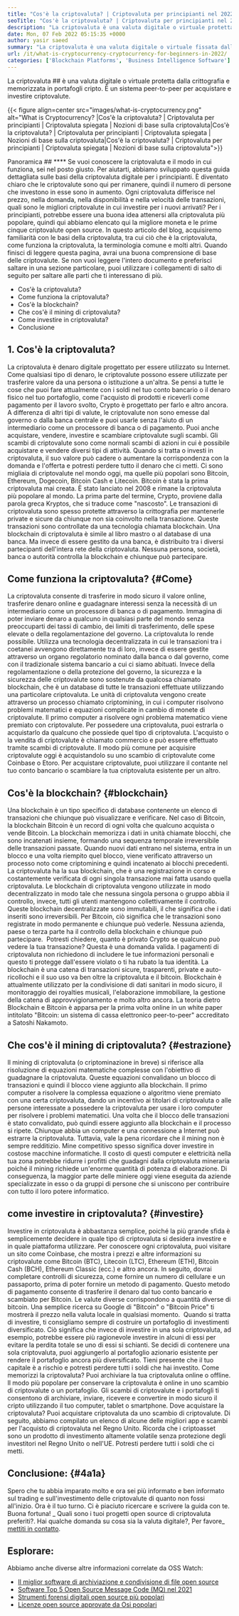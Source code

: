 ```yaml
---
title: "Cos'è la criptovaluta? | Criptovaluta per principianti nel 2022" 
seoTitle: "Cos'è la criptovaluta? | Criptovaluta per principianti nel 2022" 
description: "La criptovaluta è una valuta digitale o virtuale protetta dalla crittografia. Questo articolo parla di ciò che è la criptovaluta? e criptovaluta per principianti." 
date: Mon, 07 Feb 2022 05:15:35 +0000
author: yasir saeed
summary: "La criptovaluta è una valuta digitale o virtuale fissata dalla crittografia e memorizzata nei portafogli cripto. È un sistema peer-to-peer per acquistare & amp; investire criptovalute." 
url: /it/what-is-cryptocurrency-cryptocurrency-for-beginners-in-2022/
categories: ['Blockchain Platforms', 'Business Intelligence Software']
---
```


La criptovaluta ## è una valuta digitale o virtuale protetta dalla crittografia e memorizzata in portafogli cripto. È un sistema peer-to-peer per acquistare e investire criptovalute.

{{< figure align=center src="images/what-is-cryptocurrency.png" alt="What is Cryptocurrency? |Cos'è la criptovaluta? | Criptovaluta per principianti | Criptovaluta spiegata | Nozioni di base sulla criptovaluta|Cos'è la criptovaluta? | Criptovaluta per principianti | Criptovaluta spiegata | Nozioni di base sulla criptovaluta|Cos'è la criptovaluta? | Criptovaluta per principianti | Criptovaluta spiegata | Nozioni di base sulla criptovaluta">}}


Panoramica ## ****
Se vuoi conoscere la criptovaluta e il modo in cui funziona, sei nel posto giusto. Per aiutarti, abbiamo sviluppato questa guida dettagliata sulle basi della criptovaluta digitale per i principianti. È diventato chiaro che le criptovalute sono qui per rimanere, quindi il numero di persone che investono in esse sono in aumento.
Ogni criptovaluta differisce nel prezzo, nella domanda, nella disponibilità e nella velocità delle transazioni, quali sono le migliori criptovalute in cui investire per i nuovi arrivati? Per i principianti, potrebbe essere una buona idea attenersi alla criptovaluta più popolare, quindi qui abbiamo elencato qui la migliore moneta e le prime cinque criptovalute open source.
In questo articolo del blog, acquisiremo familiarità con le basi della criptovaluta, tra cui ciò che è la criptovaluta, come funziona la criptovaluta, la terminologia comune e molti altri. Quando finisci di leggere questa pagina, avrai una buona comprensione di base delle criptovalute. Se non vuoi leggere l'intero documento e preferisci saltare in una sezione particolare, puoi utilizzare i collegamenti di salto di seguito per saltare alle parti che ti interessano di più.
  * Cos'è la criptovaluta?
  * Come funziona la criptovaluta?
  * Cos'è la blockchain?
  * Che cos'è il mining di criptovaluta?
  * Come investire in criptovaluta?
  * Conclusione

## 1. Cos'è la criptovaluta?
La criptovaluta è denaro digitale progettato per essere utilizzato su Internet. Come qualsiasi tipo di denaro, le criptovalute possono essere utilizzate per trasferire valore da una persona o istituzione a un'altra. Se pensi a tutte le cose che puoi fare attualmente con i soldi nel tuo conto bancario o il denaro fisico nel tuo portafoglio, come l'acquisto di prodotti e riceverli come pagamento per il lavoro svolto, Crypto è progettato per farlo e altro ancora.
A differenza di altri tipi di valute, le criptovalute non sono emesse dal governo o dalla banca centrale e puoi usarle senza l'aiuto di un intermediario come un processore di banca o di pagamento.
Puoi anche acquistare, vendere, investire e scambiare criptovalute sugli scambi. Gli scambi di criptovalute sono come normali scambi di azioni in cui è possibile acquistare e vendere diversi tipi di attività. Quando si tratta o investi in criptovaluta, il suo valore può cadere o aumentare la corrispondenza con la domanda e l'offerta e potresti perdere tutto il denaro che ci metti.
Ci sono migliaia di criptovalute nel mondo oggi, ma quelle più popolari sono Bitcoin, Ethereum, Dogecoin, Bitcoin Cash e Litecoin. Bitcoin è stata la prima criptovaluta mai creata. È stato lanciato nel 2008 e rimane la criptovaluta più popolare al mondo.
La prima parte del termine, Crypto, proviene dalla parola greca Kryptos, che si traduce come "nascosto". Le transazioni di criptovaluta sono spesso protette attraverso la crittografia per mantenerle private e sicure da chiunque non sia coinvolto nella transazione. Queste transazioni sono controllate da una tecnologia chiamata blockchain.
Una blockchain di criptovaluta è simile al libro mastro o al database di una banca. Ma invece di essere gestito da una banca, è distribuito tra i diversi partecipanti dell'intera rete della criptovaluta. Nessuna persona, società, banca o autorità controlla la blockchain e chiunque può partecipare.

## Come funziona la criptovaluta?   {#Come}
La criptovaluta consente di trasferire in modo sicuro il valore online, trasferire denaro online e guadagnare interessi senza la necessità di un intermediario come un processore di banca o di pagamento. Immagina di poter inviare denaro a qualcuno in qualsiasi parte del mondo senza preoccuparti dei tassi di cambio, dei limiti di trasferimento, delle spese elevate o della regolamentazione del governo. La criptovaluta lo rende possibile.
Utilizza una tecnologia decentralizzata in cui le transazioni tra i coetanei avvengono direttamente tra di loro, invece di essere gestite attraverso un organo regolatorio nominato dalla banca o dal governo, come con il tradizionale sistema bancario a cui ci siamo abituati.
Invece della regolamentazione o della protezione del governo, la sicurezza e la sicurezza delle criptovalute sono sostenute da qualcosa chiamato blockchain, che è un database di tutte le transazioni effettuate utilizzando una particolare criptovaluta.
Le unità di criptovaluta vengono create attraverso un processo chiamato criptomining, in cui i computer risolvono problemi matematici e equazioni complicate in cambio di monete di criptovalute. Il primo computer a risolvere ogni problema matematico viene premiato con criptovalute.
Per possedere una criptovaluta, puoi estrarla o acquistarlo da qualcuno che possiede quel tipo di criptovaluta. L'acquisto o la vendita di criptovalute è chiamato commercio e può essere effettuato tramite scambi di criptovalute. Il modo più comune per acquisire criptovalute oggi è acquistandolo su uno scambio di criptovalute come Coinbase o Etoro. Per acquistare criptovalute, puoi utilizzare il contante nel tuo conto bancario o scambiare la tua criptovaluta esistente per un altro.

## Cos'è la blockchain?   {#blockchain}
Una blockchain è un tipo specifico di database contenente un elenco di transazioni che chiunque può visualizzare e verificare. Nel caso di Bitcoin, la blockchain Bitcoin è un record di ogni volta che qualcuno acquista o vende Bitcoin. La blockchain memorizza i dati in unità chiamate blocchi, che sono incatenati insieme, formando una sequenza temporale irreversibile delle transazioni passate. Quando nuovi dati entrano nel sistema, entra in un blocco e una volta riempito quel blocco, viene verificato attraverso un processo noto come criptomining e quindi incatenato ai blocchi precedenti.
La criptovaluta ha la sua blockchain, che è una registrazione in corso e costantemente verificata di ogni singola transazione mai fatta usando quella criptovaluta. Le blockchain di criptovaluta vengono utilizzate in modo decentralizzato in modo tale che nessuna singola persona o gruppo abbia il controllo, invece, tutti gli utenti mantengono collettivamente il controllo. Queste blockchain decentralizzate sono immutabili, il che significa che i dati inseriti sono irreversibili. Per Bitcoin, ciò significa che le transazioni sono registrate in modo permanente e chiunque può vederle. Nessuna azienda, paese o terza parte ha il controllo della blockchain e chiunque può partecipare.
‍ Potresti chiedere, quanto è privato Crypto se qualcuno può vedere la tua transazione? Questa è una domanda valida. I pagamenti di criptovaluta non richiedono di includere le tue informazioni personali e questo ti protegge dall'essere violato o ti ha rubato la tua identità. La blockchain è una catena di transazioni sicure, trasparenti, private e auto-ricollochi e il suo uso va ben oltre la criptovaluta e il bitcoin. Blockchain è attualmente utilizzato per la condivisione di dati sanitari in modo sicuro, il monitoraggio dei royalties musicali, l'elaborazione immobiliare, la gestione della catena di approvvigionamento e molto altro ancora. La teoria dietro Blockchain e Bitcoin è apparsa per la prima volta online in un white paper intitolato "Bitcoin: un sistema di cassa elettronico peer-to-peer" accreditato a Satoshi Nakamoto.‍

## Che cos'è il mining di criptovaluta?   {#estrazione}
Il mining di criptovaluta (o criptominazione in breve) si riferisce alla risoluzione di equazioni matematiche complesse con l'obiettivo di guadagnare la criptovaluta. Queste equazioni convalidano un blocco di transazioni e quindi il blocco viene aggiunto alla blockchain. Il primo computer a risolvere la complessa equazione o algoritmo viene premiato con una certa criptovaluta, dando un incentivo ai titolari di criptovaluta o alle persone interessate a possedere la criptovaluta per usare i loro computer per risolvere i problemi matematici.
Una volta che il blocco delle transazioni è stato convalidato, può quindi essere aggiunto alla blockchain e il processo si ripete. Chiunque abbia un computer e una connessione a Internet può estrarre la criptovaluta. Tuttavia, vale la pena ricordare che il mining non è sempre redditizio. Mine competitivo spesso significa dover investire in costose macchine informatiche. Il costo di questi computer e elettricità nella tua zona potrebbe ridurre i profitti che guadagni dalla criptovaluta mineraria poiché il mining richiede un'enorme quantità di potenza di elaborazione. Di conseguenza, la maggior parte delle miniere oggi viene eseguita da aziende specializzate in esso o da gruppi di persone che si uniscono per contribuire con tutto il loro potere informatico.

## come investire in criptovaluta?   {#investire}
Investire in criptovaluta è abbastanza semplice, poiché la più grande sfida è semplicemente decidere in quale tipo di criptovaluta si desidera investire e in quale piattaforma utilizzare. Per conoscere ogni criptovaluta, puoi visitare un sito come Coinbase, che mostra i prezzi e altre informazioni su criptovalute come Bitcoin (BTC), Litecoin (LTC), Ethereum (ETH), Bitcoin Cash (BCH), Ethereum Classic (ecc.) e altro ancora.
In seguito, dovrai completare controlli di sicurezza, come fornire un numero di cellulare e un passaporto, prima di poter fornire un metodo di pagamento. Questo metodo di pagamento consente di trasferire il denaro dal tuo conto bancario e scambiato per Bitcoin. Le valute diverse corrispondono a quantità diverse di bitcoin. Una semplice ricerca su Google di "Bitcoin" o "Bitcoin Price" ti mostrerà il prezzo nella valuta locale in qualsiasi momento.
‍ Quando si tratta di investire, ti consigliamo sempre di costruire un portafoglio di investimenti diversificato. Ciò significa che invece di investire in una sola criptovaluta, ad esempio, potrebbe essere più ragionevole investire in alcuni di essi per evitare la perdita totale se uno di essi si schianti. Se decidi di contenere una sola criptovaluta, puoi aggiungerlo al portafoglio azionario esistente per rendere il portafoglio ancora più diversificato. Tieni presente che il tuo capitale è a rischio e potresti perdere tutti i soldi che hai investito.
Come memorizzi la criptovaluta? Puoi archiviare la tua criptovaluta online o offline. Il modo più popolare per conservare la criptovaluta è online in uno scambio di criptovalute o un portafoglio. Gli scambi di criptovalute e i portafogli ti consentono di archiviare, inviare, ricevere e convertire in modo sicuro il cripto utilizzando il tuo computer, tablet o smartphone.
Dove acquistare la criptovaluta? Puoi acquistare criptovaluta da uno scambio di criptovalute. Di seguito, abbiamo compilato un elenco di alcune delle migliori app e scambi per l'acquisto di criptovaluta nel Regno Unito. Ricorda che i criptoasset sono un prodotto di investimento altamente volatile senza protezione degli investitori nel Regno Unito o nell'UE. Potresti perdere tutti i soldi che ci metti.

##  **Conclusione:**    {#4a1a}
Spero che tu abbia imparato molto e ora sei più informato e ben informato sul trading e sull'investimento delle criptovalute di quanto non fossi all'inizio. Ora è il tuo turno. Ci è piaciuto ricercare e scrivere la guida con te. Buona fortuna!
_ Quali sono i tuoi progetti open source di criptovaluta preferiti?. Hai qualche domanda su cosa sia la valuta digitale?, Per favore_ [mettiti in contatto][1].

## Esplorare:
Abbiamo anche diverse altre informazioni correlate da OSS Watch:
  * [Il miglior software di archiviazione e condivisione di file open source][2]
  * [Software Top 5 Open Source Message Code (MQ) nel 2021][3]
  * [Strumenti forensi digitali open source più popolari][4]
  * [Licenze open source approvate da Osi popolari][5]

  
[1]: mailto:yasir.saeed@aspose.com
[2]: https://products.containerize.com/backup-and-sync/
[3]: https://blog.containerize.com/message-queue-software/top-5-open-source-message-queue-software-in-2021/
[4]: https://blog.containerize.com/digital-forensic-tools/top-5-open-source-digital-forensic-tools-in-2021/
[5]: https://blog.containerize.com/licenses-standards/top-5-most-popular-osi-approved-open-source-licenses-of-2021/
